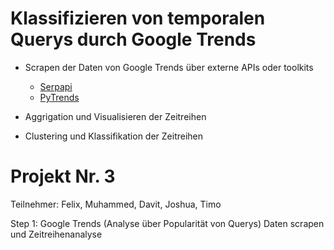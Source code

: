 # Klassifizieren von temporalen Querys durch Google Trends

- Scrapen der Daten von Google Trends über externe APIs oder toolkits
    - [Serpapi](https://serpapi.com/google-trends-api)
    - [PyTrends](https://github.com/GeneralMills/pytrends)

- Aggrigation und Visualisieren der Zeitreihen

- Clustering und Klassifikation der Zeitreihen

# Projekt Nr. 3
<p>Teilnehmer: Felix, Muhammed, Davit, Joshua, Timo</p>
<p>Step 1: Google Trends (Analyse über Popularität von Querys) Daten scrapen und Zeitreihenanalyse</p>

